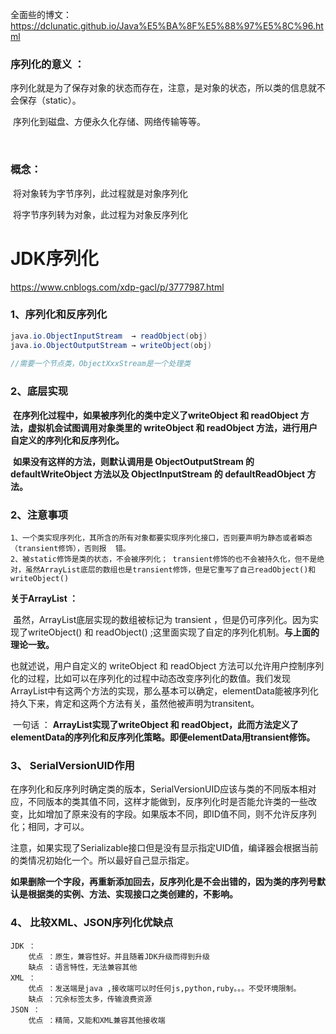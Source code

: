 全面些的博文：https://dclunatic.github.io/Java%E5%BA%8F%E5%88%97%E5%8C%96.html





### 序列化的意义 ：

​	序列化就是为了保存对象的状态而存在，注意，是对象的状态，所以类的信息就不会保存（static）。

​	序列化到磁盘、方便永久化存储、网络传输等等。

​	

### 概念：

​	将对象转为字节序列，此过程就是对象序列化

​	将字节序列转为对象，此过程为对象反序列化

# JDK序列化

https://www.cnblogs.com/xdp-gacl/p/3777987.html

### 1、序列化和反序列化

```java
java.io.ObjectInputStream  → readObject(obj)
java.io.ObjectOutputStream → writeObject(obj)
    
//需要一个节点类，ObjectXxxStream是一个处理类
```

### 2、底层实现

​	**在序列化过程中，如果被序列化的类中定义了writeObject 和 readObject 方法，虚拟机会试图调用对象类里的 writeObject 和 readObject 方法，进行用户自定义的序列化和反序列化。**

​	**如果没有这样的方法，则默认调用是 ObjectOutputStream 的 defaultWriteObject 方法以及 ObjectInputStream 的 defaultReadObject 方法。**



### 2、注意事项

```
1、一个类实现序列化，其所含的所有对象都要实现序列化接口，否则要声明为静态或者瞬态（transient修饰），否则报	错。
2、被static修饰是类的状态，不会被序列化； transient修饰的也不会被持久化，但不是绝对，虽然ArrayList底层的数组也是transient修饰，但是它重写了自己readObject()和writeObject()

```

**关于ArrayList ：**

​      虽然，ArrayList底层实现的数组被标记为 transient ，但是仍可序列化。因为实现了writeObject() 和 readObject() ;这里面实现了自定的序列化机制。**与上面的理论一致。**

也就述说，用户自定义的 writeObject 和 readObject 方法可以允许用户控制序列化的过程，比如可以在序列化的过程中动态改变序列化的数值。我们发现ArrayList中有这两个方法的实现，那么基本可以确定，elementData能被序列化持久下来，肯定和这两个方法有关，虽然他被声明为transitent。

​       一句话 ： **ArrayList实现了writeObject 和 readObject，此而方法定义了elementData的序列化和反序列化策略。即便elementData用transient修饰。**



### 3、 SerialVersionUID作用	

​	在序列化和反序列时确定类的版本，SerialVersionUID应该与类的不同版本相对应，不同版本的类其值不同，这样才能做到，反序列化时是否能允许类的一些改变，比如增加了原来没有的字段。如果版本不同，即ID值不同，则不允许反序列化；相同，才可以。

注意，如果实现了Serializable接口但是没有显示指定UID值，编译器会根据当前的类情况初始化一个。所以最好自己显示指定。

**如果删除一个字段，再重新添加回去，反序列化是不会出错的，因为类的序列号默认是根据类的实例、方法、实现接口之类创建的，不影响。**







### 4、 比较XML、JSON序列化优缺点

```
JDK ：
	优点 ：原生，兼容性好。并且随着JDK升级而得到升级
	缺点 ：语言特性，无法兼容其他
XML ：
	优点 ：发送端是java ,接收端可以时任何js,python,ruby。。。不受环境限制。
	缺点 ：冗余标签太多，传输浪费资源
JSON ：
	优点 ：精简，又能和XML兼容其他接收端
```







